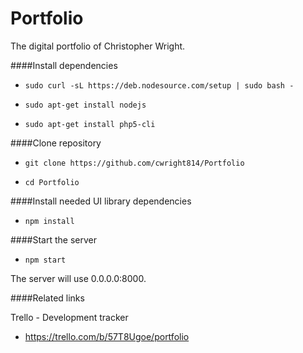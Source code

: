 # Portfolio
The digital portfolio of Christopher Wright.


####Install dependencies

- `sudo curl -sL https://deb.nodesource.com/setup | sudo bash -`

- `sudo apt-get install nodejs`

- `sudo apt-get install php5-cli`

####Clone repository

- `git clone https://github.com/cwright814/Portfolio`

- `cd Portfolio`

####Install needed UI library dependencies

- `npm install`

####Start the server

- `npm start`

The server will use 0.0.0.0:8000.

####Related links

Trello - Development tracker
- https://trello.com/b/57T8Ugoe/portfolio
